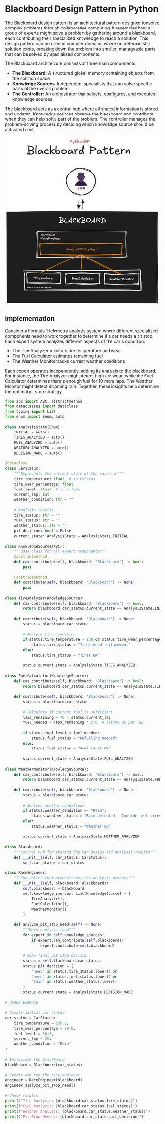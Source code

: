 # Blackboard Design Pattern in Python
The Blackboard design pattern is an architectural pattern designed tonsolve complex problems through collaborative computing. It resembles how a group of experts might solve a problem by gathering around a blackboard, each contributing their specialized knowledge to reach a solution. This design pattern can be used in complex domains where no deterministic solution exists, breaking down the problem into smaller, manageable parts that can be solved by specialized components. 

The Blackboard architecture consists of three main components:

- **The Blackboard:** A structured global memory containing objects from the solution space
- **Knowledge Sources:** Independent specialists that can solve specific parts of the overall problem
- **The Controller:** An orchestrator that selects, configures, and executes knowledge sources

The blackboard acts as a central hub where all shared information is stored and updated. Knowledge sources observe the blackboard and contribute when they can help solve part of the problem. The controller manages the problem-solving process by deciding which knowledge source should be activated next.

![Blackboard Pattern - Visual Representation](/Behavioral/Blackboard/res/blackboard_visualization.png)

## Implementation
Consider a Formula 1 telemetry analysis system where different specialized components need to work together to determine if a car needs a pit stop. Each expert system analyzes different aspects of the car's condition:

- The Tire Analyzer monitors tire temperature and wear
- The Fuel Calculator estimates remaining fuel
- The Weather Monitor tracks current weather conditions

Each expert operates independently, adding its analysis to the blackboard. For instance, the Tire Analyzer might detect high tire wear, while the Fuel Calculator determines there's enough fuel for 10 more laps. The Weather Monitor might detect incoming rain. Together, these insights help determine the optimal pit stop strategy.

```python
from abc import ABC, abstractmethod
from dataclasses import dataclass
from typing import List
from enum import Enum, auto

class AnalysisState(Enum):
    INITIAL = auto()
    TIRES_ANALYZED = auto()
    FUEL_ANALYZED = auto()
    WEATHER_ANALYZED = auto()
    DECISION_MADE = auto()

@dataclass
class CarStatus:
    """Represents the current state of the race car"""
    tire_temperature: float  # in Celsius
    tire_wear_percentage: float
    fuel_level: float  # in liters
    current_lap: int
    weather_condition: str = ""
    
    # Analysis results
    tire_status: str = ""
    fuel_status: str = ""
    weather_status: str = ""
    pit_decision: bool = False
    current_state: AnalysisState = AnalysisState.INITIAL

class KnowledgeSource(ABC):
    """Base class for all expert components"""
    @abstractmethod
    def can_contribute(self, blackboard: 'Blackboard') -> bool:
        pass

    @abstractmethod
    def contribute(self, blackboard: 'Blackboard') -> None:
        pass

class TireAnalyzer(KnowledgeSource):
    def can_contribute(self, blackboard: 'Blackboard') -> bool:
        return blackboard.car_status.current_state == AnalysisState.INITIAL

    def contribute(self, blackboard: 'Blackboard') -> None:
        status = blackboard.car_status
        
        # Analyze tire condition
        if status.tire_temperature > 100 or status.tire_wear_percentage > 75:
            status.tire_status = "Tires need replacement"
        else:
            status.tire_status = "Tires OK"
            
        status.current_state = AnalysisState.TIRES_ANALYZED

class FuelCalculator(KnowledgeSource):
    def can_contribute(self, blackboard: 'Blackboard') -> bool:
        return blackboard.car_status.current_state == AnalysisState.TIRES_ANALYZED

    def contribute(self, blackboard: 'Blackboard') -> None:
        status = blackboard.car_status
        
        # Calculate if current fuel is sufficient
        laps_remaining = 70 - status.current_lap
        fuel_needed = laps_remaining * 2.0  # Assume 2L per lap
        
        if status.fuel_level < fuel_needed:
            status.fuel_status = "Refueling needed"
        else:
            status.fuel_status = "Fuel level OK"
            
        status.current_state = AnalysisState.FUEL_ANALYZED

class WeatherMonitor(KnowledgeSource):
    def can_contribute(self, blackboard: 'Blackboard') -> bool:
        return blackboard.car_status.current_state == AnalysisState.FUEL_ANALYZED

    def contribute(self, blackboard: 'Blackboard') -> None:
        status = blackboard.car_status
        
        # Analyze weather conditions
        if status.weather_condition == "Rain":
            status.weather_status = "Rain detected - Consider wet tires"
        else:
            status.weather_status = "Weather OK"
            
        status.current_state = AnalysisState.WEATHER_ANALYZED

class Blackboard:
    """Central hub for storing the car status and analysis results"""
    def __init__(self, car_status: CarStatus):
        self.car_status = car_status

class RaceEngineer:
    """Controller that orchestrates the analysis process"""
    def __init__(self, blackboard: Blackboard):
        self.blackboard = blackboard
        self.knowledge_sources: List[KnowledgeSource] = [
            TireAnalyzer(),
            FuelCalculator(),
            WeatherMonitor()
        ]

    def analyze_pit_stop_need(self) -> None:
        """Main analysis loop"""
        for expert in self.knowledge_sources:
            if expert.can_contribute(self.blackboard):
                expert.contribute(self.blackboard)
        
        # Make final pit stop decision
        status = self.blackboard.car_status
        status.pit_decision = (
            "need" in status.tire_status.lower() or
            "need" in status.fuel_status.lower() or
            "rain" in status.weather_status.lower()
        )
        status.current_state = AnalysisState.DECISION_MADE

# USAGE EXAMPLE

# Create initial car status
car_status = CarStatus(
    tire_temperature = 105.0,
    tire_wear_percentage = 80.0,
    fuel_level = 50.0,
    current_lap = 30,
    weather_condition = "Rain"
)

# Initialize the blackboard
blackboard = Blackboard(car_status)

# Create and run the race engineer
engineer = RaceEngineer(blackboard)
engineer.analyze_pit_stop_need()

# Check results
print(f"Tire Analysis: {blackboard.car_status.tire_status}")
print(f"Fuel Analysis: {blackboard.car_status.fuel_status}")
print(f"Weather Analysis: {blackboard.car_status.weather_status}")
print(f"Pit Stop Needed: {blackboard.car_status.pit_decision}")
```